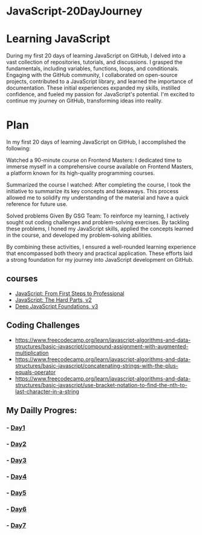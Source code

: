 # JavaScript-20DayJourney
# Learning JavaScript 


During my first 20 days of learning JavaScript on GitHub, I delved into a vast collection of repositories, tutorials, and discussions. I grasped the fundamentals, including variables, functions, loops, and conditionals. Engaging with the GitHub community, I collaborated on open-source projects, contributed to a JavaScript library, and learned the importance of documentation. These initial experiences expanded my skills, instilled confidence, and fueled my passion for JavaScript's potential. I'm excited to continue my journey on GitHub, transforming ideas into reality.

# Plan
In my first 20 days of learning JavaScript on GitHub, I accomplished the following:

Watched a 90-minute course on Frontend Masters: I dedicated time to immerse myself in a comprehensive course available on Frontend Masters, a platform known for its high-quality programming courses.

Summarized the course I watched: After completing the course, I took the initiative to summarize its key concepts and takeaways. This process allowed me to solidify my understanding of the material and have a quick reference for future use.

Solved problems Given By GSG Team: To reinforce my learning, I actively sought out coding challenges and problem-solving exercises. By tackling these problems, I honed my JavaScript skills, applied the concepts learned in the course, and developed my problem-solving abilities.

By combining these activities, I ensured a well-rounded learning experience that encompassed both theory and practical application. These efforts laid a strong foundation for my journey into JavaScript development on GitHub.

## courses 
- [JavaScript: From First Steps to Professional](https://frontendmasters.com/courses/javascript-first-steps/)
- [JavaScript: The Hard Parts, v2](https://frontendmasters.com/courses/javascript-hard-parts-v2/)
- [Deep JavaScript Foundations, v3](https://frontendmasters.com/courses/deep-javascript-v3/)

## Coding Challenges
- https://www.freecodecamp.org/learn/javascript-algorithms-and-data-structures/basic-javascript/compound-assignment-with-augmented-multiplication
- https://www.freecodecamp.org/learn/javascript-algorithms-and-data-structures/basic-javascript/concatenating-strings-with-the-plus-equals-operator
- https://www.freecodecamp.org/learn/javascript-algorithms-and-data-structures/basic-javascript/use-bracket-notation-to-find-the-nth-to-last-character-in-a-string

## My Dailly Progres:
### - [Day1](https://github.com/Mohammad-AlTmimi/JavaScript-20DayJourney/blob/main/Day1.md)
### - [Day2](https://github.com/Mohammad-AlTmimi/JavaScript-20DayJourney/blob/main/Day2.md)
### - [Day3](https://github.com/Mohammad-AlTmimi/JavaScript-20DayJourney/blob/main/Day3.md)
### - [Day4](https://github.com/Mohammad-AlTmimi/JavaScript-20DayJourney/blob/main/Day4.md)
### - [Day5](https://github.com/Mohammad-AlTmimi/JavaScript-20DayJourney/blob/main/Day5.md)
### - [Day6](https://github.com/Mohammad-AlTmimi/JavaScript-20DayJourney/blob/main/Day6.md)
### - [Day7](https://github.com/Mohammad-AlTmimi/JavaScript-20DayJourney/blob/main/Day7.md)
